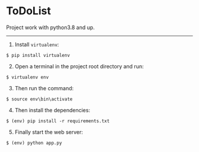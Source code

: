# ToDoList
Project work with python3.8 and up.
_____________________________________________________________

1. Install `virtualenv`:
```
$ pip install virtualenv
```

2. Open a terminal in the project root directory and run:
```
$ virtualenv env
```

3. Then run the command:
```
$ source env\bin\activate
```

4. Then install the dependencies:
```
$ (env) pip install -r requirements.txt
```

5. Finally start the web server:
```
$ (env) python app.py
